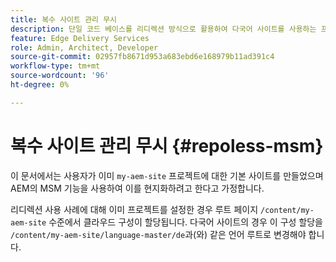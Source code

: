 ```yaml
---
title: 복수 사이트 관리 무시
description: 단일 코드 베이스를 리디렉션 방식으로 활용하여 다국어 사이트를 사용하는 프로젝트를 설정하는 방법에 대한 모범 사례 권장 사항에 대해 알아봅니다.
feature: Edge Delivery Services
role: Admin, Architect, Developer
source-git-commit: 02957fb8671d953a683ebd6e168979b11ad391c4
workflow-type: tm+mt
source-wordcount: '96'
ht-degree: 0%

---
```



# 복수 사이트 관리 무시 {#repoless-msm}

이 문서에서는 사용자가 이미 `my-aem-site` 프로젝트에 대한 기본 사이트를 만들었으며 AEM의 MSM 기능을 사용하여 이를 현지화하려고 한다고 가정합니다.

리디렉션 사용 사례에 대해 이미 프로젝트를 설정한 경우 루트 페이지 `/content/my-aem-site` 수준에서 클라우드 구성이 할당됩니다. 다국어 사이트의 경우 이 구성 할당을 `/content/my-aem-site/language-master/de`과(와) 같은 언어 루트로 변경해야 합니다.

